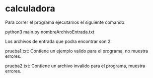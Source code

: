 # calculadora

Para correr el programa ejecutamos el siguiente comando:

python3 main.py nombreArchivoEntrada.txt

Los archivos de entrada que podra encontrar son 2:

prueba1.txt: Contiene un ejemplo valido para el programa, no muestra errores.

prueba2.txt: Contiene un archivo invalido para el programa, muestra errores.
